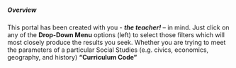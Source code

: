 ##### Overview
  This portal has been created with you - __***the teacher!***__
  – in mind. Just click on any of the **Drop-Down Menu** options (left)
  to select those filters which will most closely produce the results you
  seek. Whether you are trying to meet the parameters of a particular
  Social Studies (e.g. civics, economics, geography, and history)
  **“Curriculum Code”**

